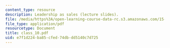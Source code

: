 ```yaml
---
content_type: resource
description: Leadership as sales (lecture slides).
file: /media/https%3A/open-learning-course-data-rc.s3.amazonaws.com/15-969-dynamic-leadership-using-improvisation-in-business-fall-2004/e7f1d224ba85cfed74dbdd5140c7d725_class_10.pdf
file_type: application/pdf
resourcetype: Document
title: class_10.pdf
uid: e7f1d224-ba85-cfed-74db-dd5140c7d725
---
```

